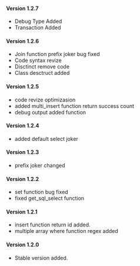 #### Version 1.2.7

  * Debug Type Added
  * Transaction Added

#### Version 1.2.6

  * Join function prefix joker bug fixed
  * Code syntax revize
  * Disctinct remove code
  * Class desctruct added

#### Version 1.2.5

  * code revize optimizasion
  * added multi_insert function return success count
  * debug output added function

#### Version 1.2.4

  * added default select joker

#### Version 1.2.3

  * prefix joker changed
  
#### Version 1.2.2

  * set function bug fixed
  * fixed get_sql_select function

#### Version 1.2.1

  * insert function return id added.
  * multiple array where function regex added

#### Version 1.2.0

  * Stable version added.
